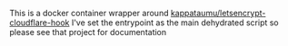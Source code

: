 This is a docker container wrapper around [kappataumu/letsencrypt-cloudflare-hook](https://github.com/kappataumu/letsencrypt-cloudflare-hook) I've set the entrypoint as the main dehydrated script so please see that project for documentation
